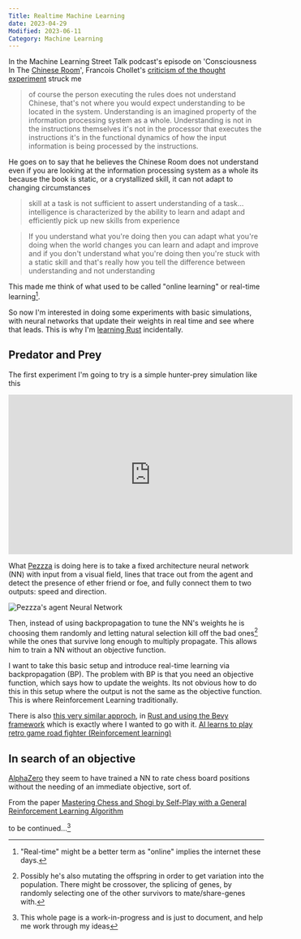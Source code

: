 ```yaml
---
Title: Realtime Machine Learning
date: 2023-04-29
Modified: 2023-06-11
Category: Machine Learning
---
```


In the Machine Learning Street Talk podcast's episode on 'Consciousness In The [Chinese Room](https://www.wikiwand.com/en/Chinese_room)', Francois Chollet's [criticism of the thought experiment](https://youtu.be/_KVAzAzO5HU?t=979) struck me

> of course the person executing the rules does not understand Chinese, that's not where you would expect understanding to be located in the system. Understanding is an imagined property of the information processing system as a whole. Understanding is not in the instructions themselves it's not in the processor that executes the instructions it's in the functional dynamics of how the input information is being processed by the instructions.

He goes on to say that he believes the Chinese Room does not understand even if you are looking at the information processing system as a whole its because the book is static, or a crystallized skill, it can not adapt to changing circumstances

> skill at a task is not sufficient to assert understanding of a task... intelligence is characterized by the ability to learn and adapt and efficiently pick up new skills from experience

> If you understand what you're doing then you can adapt what you're doing when the world changes you can learn and adapt and improve and if you don't understand what you're doing then you're stuck with a static skill and that's really how you tell the difference between understanding and not understanding

This made me think of what used to be called "online learning" or real-time learning[^online].

[^online]: "Real-time" might be a better term as "online" implies the internet these days.

So now I'm interested in doing some experiments with basic simulations, with neural networks that update their weights in real time and see where that leads. This is why I'm [learning Rust]({filename}/a-new-hope.md) incidentally.

## Predator and Prey

The first experiment I'm going to try is a simple hunter-prey simulation like this

<iframe width="560" height="315" src="https://www.youtube.com/embed/tVNoetVLuQg" title="YouTube video player" frameborder="0" allow="accelerometer; autoplay; clipboard-write; encrypted-media; gyroscope; picture-in-picture; web-share" allowfullscreen></iframe>

What [Pezzza](https://www.youtube.com/@PezzzasWork) is doing here is to take a fixed architecture neural network (NN) with input from a visual field, lines that trace out from the agent and detect the presence of ether friend or foe, and fully connect them to two outputs: speed and direction.

![Pezzza's agent Neural Network]({static}/images/Pezzzas_NN.png)

Then, instead of using backpropagation to tune the NN's weights he is choosing them randomly and letting natural selection kill off the bad ones[^mutation] while the ones that survive long enough to multiply propagate. This allows him to train a NN without an objective function.

[^mutation]: Possibly he's also mutating the offspring in order to get variation into the population. There might be crossover, the splicing of genes, by randomly selecting one of the other survivors to mate/share-genes with.

I want to take this basic setup and introduce real-time learning via backpropagation (BP). The problem with BP is that you need an objective function, which says how to update the weights. Its not obvious how to do this in this setup where the output is not the same as the objective function. This is where Reinforcement Learning traditionally.

There is also [this very similar approch](https://www.reddit.com/r/bevy/comments/1464kcq/i_built_a_self_driving_car_ai_using_rust_and_bevy/), in [Rust and using the Bevy framework](https://github.com/bones-ai/rust-drive-ai) which is exactly where I wanted to go with it.
[AI learns to play retro game road fighter (Reinforcement learning)](https://www.youtube.com/watch?v=H7RWcNgE-6s&t=1s&ab_channel=BonesAI)

## In search of an objective

[AlphaZero](https://www.deepmind.com/blog/alphazero-shedding-new-light-on-chess-shogi-and-go) they seem to have trained a NN to rate chess board positions without the needing of an immediate objective, sort of.

From the paper [Mastering Chess and Shogi by Self-Play with a General Reinforcement Learning Algorithm](https://arxiv.org/pdf/1712.01815.pdf)

to be continued...[^wip]

[^wip]: This whole page is a work-in-progress and is just to document, and help me work through my ideas